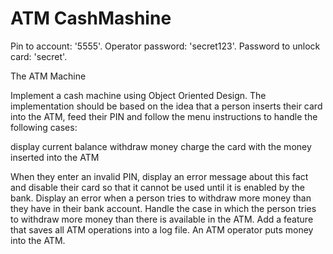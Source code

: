 # ATM CashMashine

Pin to account: '5555'.
Operator password: 'secret123'.
Password to unlock card: 'secret'.

The ATM Machine

Implement a cash machine using Object Oriented Design. The implementation should be based on the idea that a person inserts their card into the ATM, feed their PIN and follow the menu instructions to handle the following cases:

  display current balance
  withdraw money
  charge the card with the money inserted into the ATM

When they enter an invalid PIN, display an error message about this fact and disable their card so that it cannot be used until it is enabled by the bank.
Display an error when a person tries to withdraw more money than they have in their bank account.
Handle the case in which the person tries to withdraw more money than there is available in the ATM.
Add a feature that saves all ATM operations into a log file.
An ATM operator puts money into the ATM.
